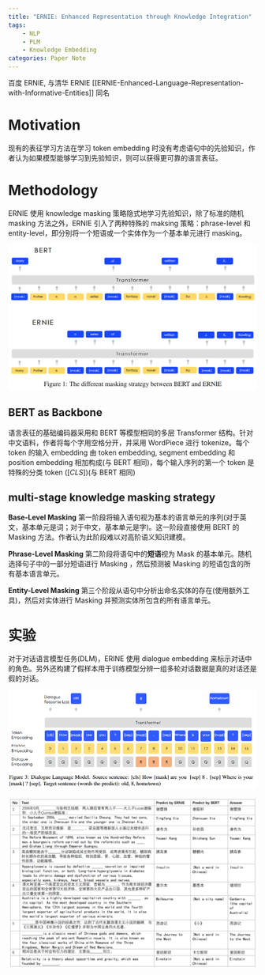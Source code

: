 ```yaml
---
title: "ERNIE: Enhanced Representation through Knowledge Integration"
tags:
    - NLP
    - PLM
    - Knowledge Embedding
categories: Paper Note
---
```


百度 ERNIE, 与清华 ERNIE [[ERNIE-Enhanced-Language-Representation-with-Informative-Entities]] 同名

<!--more-->

# Motivation

现有的表征学习方法在学习 token embedding 时没有考虑语句中的先验知识，作者认为如果模型能够学习到先验知识，则可以获得更可靠的语言表征。

# Methodology

ERNIE 使用 knowledge masking 策略隐式地学习先验知识，除了标准的随机 masking 方法之外，ERNIE 引入了两种特殊的 maksing 策略：phrase-level 和 entity-level，即分别将一个短语或一个实体作为一个基本单元进行 masking。

![BERT and ERNIE](ERNIE-Enhanced-Representation-through-Knowledge-Integration/1.png)

## BERT as Backbone

语言表征的基础编码器采用和 BERT 等模型相同的多层 Transformer 结构。针对中文语料，作者将每个字用空格分开，并采用 WordPiece 进行 tokenize。每个 token 的输入 embedding 由 token embedding, segment embedding 和 position embedding 相加构成(与 BERT 相同)，每个输入序列的第一个 token 是特殊的分类 token ($[CLS]$)(与 BERT 相同)

## multi-stage knowledge masking strategy

**Base-Level Masking** 第一阶段将输入语句视为基本的语言单元的序列(对于英文，基本单元是词；对于中文，基本单元是字)。这一阶段直接使用 BERT 的 Masking 方法。作者认为此阶段难以对高阶语义知识建模。

**Phrase-Level Masking** 第二阶段将语句中的**短语**视为 Mask 的基本单元。随机选择句子中的一部分短语进行 Masking ，然后预测被 Masking 的短语包含的所有基本语言单元。

**Entity-Level Masking** 第三个阶段从语句中分析出命名实体的存在(使用额外工具)，然后对实体进行 Masking 并预测实体所包含的所有语言单元。

# 实验

对于对话语言模型任务(DLM)，ERINE 使用 dialogue embedding 来标示对话中的角色。另外还构建了假样本用于训练模型分辨一组多轮对话数据是真的对话还是假的对话。

![Dialogue Language Model](ERNIE-Enhanced-Representation-through-Knowledge-Integration/2.png)

![test](ERNIE-Enhanced-Representation-through-Knowledge-Integration/3.png)